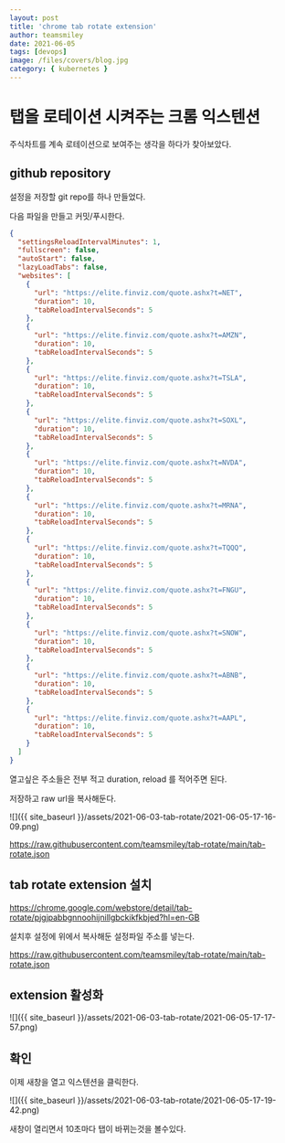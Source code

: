 ```yaml
---
layout: post
title: 'chrome tab rotate extension'
author: teamsmiley
date: 2021-06-05
tags: [devops]
image: /files/covers/blog.jpg
category: { kubernetes }
---
```


# 탭을 로테이션 시켜주는 크롬 익스텐션

주식차트를 계속 로테이션으로 보여주는 생각을 하다가 찾아보았다.

## github repository

설정을 저장할 git repo를 하나 만들었다.

다음 파일을 만들고 커밋/푸시한다.

```json
{
  "settingsReloadIntervalMinutes": 1,
  "fullscreen": false,
  "autoStart": false,
  "lazyLoadTabs": false,
  "websites": [
    {
      "url": "https://elite.finviz.com/quote.ashx?t=NET",
      "duration": 10,
      "tabReloadIntervalSeconds": 5
    },
    {
      "url": "https://elite.finviz.com/quote.ashx?t=AMZN",
      "duration": 10,
      "tabReloadIntervalSeconds": 5
    },
    {
      "url": "https://elite.finviz.com/quote.ashx?t=TSLA",
      "duration": 10,
      "tabReloadIntervalSeconds": 5
    },
    {
      "url": "https://elite.finviz.com/quote.ashx?t=SOXL",
      "duration": 10,
      "tabReloadIntervalSeconds": 5
    },
    {
      "url": "https://elite.finviz.com/quote.ashx?t=NVDA",
      "duration": 10,
      "tabReloadIntervalSeconds": 5
    },
    {
      "url": "https://elite.finviz.com/quote.ashx?t=MRNA",
      "duration": 10,
      "tabReloadIntervalSeconds": 5
    },
    {
      "url": "https://elite.finviz.com/quote.ashx?t=TQQQ",
      "duration": 10,
      "tabReloadIntervalSeconds": 5
    },
    {
      "url": "https://elite.finviz.com/quote.ashx?t=FNGU",
      "duration": 10,
      "tabReloadIntervalSeconds": 5
    },
    {
      "url": "https://elite.finviz.com/quote.ashx?t=SNOW",
      "duration": 10,
      "tabReloadIntervalSeconds": 5
    },
    {
      "url": "https://elite.finviz.com/quote.ashx?t=ABNB",
      "duration": 10,
      "tabReloadIntervalSeconds": 5
    },
    {
      "url": "https://elite.finviz.com/quote.ashx?t=AAPL",
      "duration": 10,
      "tabReloadIntervalSeconds": 5
    }
  ]
}
```

열고싶은 주소들은 전부 적고 duration, reload 를 적어주면 된다.

저장하고 raw url을 복사해둔다.

![]({{ site_baseurl }}/assets/2021-06-03-tab-rotate/2021-06-05-17-16-09.png)

<https://raw.githubusercontent.com/teamsmiley/tab-rotate/main/tab-rotate.json>

## tab rotate extension 설치

<https://chrome.google.com/webstore/detail/tab-rotate/pjgjpabbgnnoohijnillgbckikfkbjed?hl=en-GB>

설치후 설정에 위에서 복사해둔 설정파일 주소를 넣는다.

<https://raw.githubusercontent.com/teamsmiley/tab-rotate/main/tab-rotate.json>

## extension 활성화

![]({{ site_baseurl }}/assets/2021-06-03-tab-rotate/2021-06-05-17-17-57.png)

## 확인

이제 새창을 열고 익스텐션을 클릭한다.

![]({{ site_baseurl }}/assets/2021-06-03-tab-rotate/2021-06-05-17-19-42.png)

새창이 열리면서 10초마다 탭이 바뀌는것을 볼수있다.
